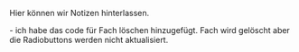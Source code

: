 Hier können wir Notizen hinterlassen.

-<ahmet>
ich habe das code für Fach löschen hinzugefügt. Fach wird gelöscht aber die Radiobuttons werden nicht aktualisiert.
